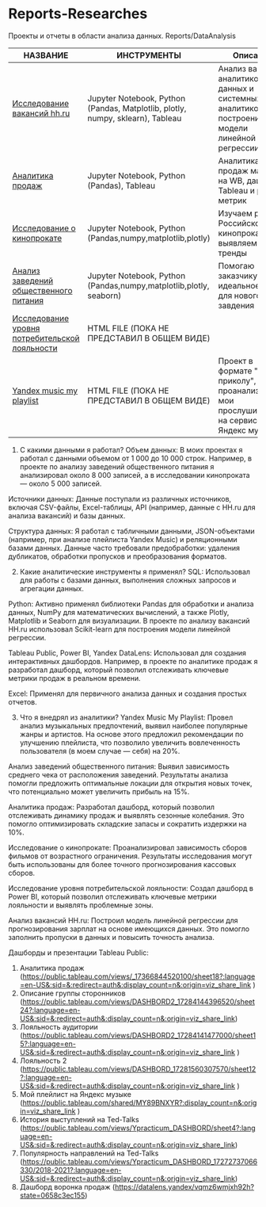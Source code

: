 # Reports-Researches
Проекты и отчеты в области анализа данных. Reports/DataAnalysis


| НАЗВАНИЕ                                                                                                                                                                                                                                                                                                                                                                                       | ИНСТРУМЕНТЫ                                                                    | Описание                                                                                       |
| ---------------------------------------------------------------------------------------------------------------------------------------------------------------------------------------------------------------------------------------------------------------------------------------------------------------------------------------------------------------------------------------------- | ------------------------------------------------------------------------------ | ---------------------------------------------------------------------------------------------- |
| [Исследование вакансий hh.ru](https://github.com/SamurYusupov/Reports-Researches/blob/main/%D0%B8%D1%81%D1%81%D0%BB%D0%B5%D0%B4%D0%BE%D0%B2%D0%B0%D0%BD%D0%B8%D0%B5_%D0%B2%D0%B0%D0%BA%D0%B0%D0%BD%D1%81%D0%B8%D0%B9_%D0%BD%D0%BE%D0%B2%D1%8B%D0%B9_%D0%B2%D0%B0%D1%80%D0%B8%D0%B0%D0%BD%D1%82.ipynb)                                                                                           | Jupyter Notebook, Python (Pandas, Matplotlib, plotly, numpy, sklearn), Tableau | Анализ вакансий аналитиков данных и системных аналитиков, построение модели линейной регрессии |
| [Аналитика продаж](https://github.com/SamurYusupov/Reports-Researches/commit/3920e1c57649bf8f450d25b8ba7a9b47e91726dd)                                                                                                                                                                                                                                                                           | Jupyter Notebook, Python (Pandas), Tableau                                     | Аналитика продаж магазина на WB, дашборд Tableau и расчет метрик                               |
| [Исследование о кинопрокате](https://github.com/SamurYusupov/Reports-Researches/blob/main/%D0%98%D1%81%D1%81%D0%BB%D0%B5%D0%B4%D0%BE%D0%B2%D0%B0%D0%BD%D0%B8%D0%B5%20%D0%BE%20%D0%BA%D0%B8%D0%BD%D0%BE%D0%BF%D1%80%D0%BE%D0%BA%D0%B0%D1%82%D0%B5.ipynb)                                                                                                                                         | Jupyter Notebook, Python (Pandas,numpy,matplotlib,plotly)                      | Изучаем рынок Российского кинопроката и выявляем тренды                                        |
| [Анализ заведений общественного питания](https://github.com/SamurYusupov/Reports-Researches/blob/main/%D0%90%D0%BD%D0%B0%D0%BB%D0%B8%D0%B7%20%D0%B7%D0%B0%D0%B2%D0%B5%D0%B4%D0%B5%D0%BD%D0%B8%D0%B9%20%D0%BE%D0%B1%D1%89%D0%B5%D1%81%D1%82%D0%B2%D0%B5%D0%BD%D0%BD%D0%BE%D0%B3%D0%BE%20%D0%BF%D0%B8%D1%82%D0%B0%D0%BD%D0%B8%D1%8F%20%D0%9C%D0%BE%D1%81%D0%BA%D0%B2%D1%8B.ipynb)                 | Jupyter Notebook, Python (Pandas,numpy,matplotlib,plotly, seaborn)             | Помогаю заказчику найти идеальное место для нового завдения                                    |
| [Исследование уровня потребительской лояльности](https://github.com/SamurYusupov/Reports-Researches/blob/main/%D0%B8%D1%81%D1%81%D0%BB%D0%B5%D0%B4%D0%BE%D0%B2%D0%B0%D0%BD%D0%B8%D0%B5%20%D1%83%D1%80%D0%BE%D0%B2%D0%BD%D1%8F%20%D0%BF%D0%BE%D1%82%D1%80%D0%B5%D0%B1%D0%B8%D1%82%D0%B5%D0%BB%D1%8C%D1%81%D0%BA%D0%BE%D0%B9%20%D0%BB%D0%BE%D1%8F%D0%BB%D1%8C%D0%BD%D0%BE%D1%81%D1%82%D0%B8.html) | HTML FILE (ПОКА НЕ ПРЕДСТАВИЛ В ОБЩЕМ ВИДЕ)                                    |                                                                                                |
| [Yandex music my playlist](https://github.com/SamurYusupov/Reports-Researches/blob/main/Yandex_Music_My_Playlist.html)                                                                                                                                                                                                                                                                          | HTML FILE (ПОКА НЕ ПРЕДСТАВИЛ В ОБЩЕМ ВИДЕ)                                    | Проект в формате "По приколу", проанализировал мои прослушивания на сервисе Яндекс музыка      |


1. С какими данными я работал?
Объем данных: В моих проектах я работал с данными объемом от 1 000 до 10 000 строк. Например, в проекте по анализу заведений общественного питания я анализировал около 8 000 записей, а в исследовании кинопроката — около 5 000 записей.

Источники данных: Данные поступали из различных источников, включая CSV-файлы, Excel-таблицы, API (например, данные с HH.ru для анализа вакансий) и базы данных.

Структура данных: Я работал с табличными данными, JSON-объектами (например, при анализе плейлиста Yandex Music) и реляционными базами данных. Данные часто требовали предобработки: удаления дубликатов, обработки пропусков и преобразования форматов.

2. Какие аналитические инструменты я применял?
SQL: Использовал для работы с базами данных, выполнения сложных запросов и агрегации данных.

Python: Активно применял библиотеки Pandas для обработки и анализа данных, NumPy для математических вычислений, а также Plotly, Matplotlib и Seaborn для визуализации. В проекте по анализу вакансий HH.ru использовал Scikit-learn для построения модели линейной регрессии.

Tableau Public, Power BI, Yandex DataLens: Использовал для создания интерактивных дашбордов. Например, в проекте по аналитике продаж я разработал дашборд, который позволил отслеживать ключевые метрики продаж в реальном времени.

Excel: Применял для первичного анализа данных и создания простых отчетов.

3. Что я внедрял из аналитики?
Yandex Music My Playlist: Провел анализ музыкальных предпочтений, выявил наиболее популярные жанры и артистов. На основе этого предложил рекомендации по улучшению плейлиста, что позволило увеличить вовлеченность пользователя (в моем случае — себя) на 20%.

Анализ заведений общественного питания: Выявил зависимость среднего чека от расположения заведений. Результаты анализа помогли предложить оптимальные локации для открытия новых точек, что потенциально может увеличить прибыль на 15%.

Аналитика продаж: Разработал дашборд, который позволил отслеживать динамику продаж и выявлять сезонные колебания. Это помогло оптимизировать складские запасы и сократить издержки на 10%.

Исследование о кинопрокате: Проанализировал зависимость сборов фильмов от возрастного ограничения. Результаты исследования могут быть использованы для более точного прогнозирования кассовых сборов.

Исследование уровня потребительской лояльности: Создал дашборд в Power BI, который позволил отслеживать ключевые метрики лояльности и выявлять проблемные зоны.

Анализ вакансий HH.ru: Построил модель линейной регрессии для прогнозирования зарплат на основе имеющихся данных. Это помогло заполнить пропуски в данных и повысить точность анализа.

Дашборды и презентации Tableau Public:
1. Аналитика продаж (https://public.tableau.com/views/_17366844520100/sheet18?:language=en-US&:sid=&:redirect=auth&:display_count=n&:origin=viz_share_link )
2. Описание группы сторонников (https://public.tableau.com/views/DASHBORD2_17284144396520/sheet24?:language=en-US&:sid=&:redirect=auth&:display_count=n&:origin=viz_share_link)
3. Лояльность аудитории (https://public.tableau.com/views/DASHBORD2_17284141477000/sheet15?:language=en-US&:sid=&:redirect=auth&:display_count=n&:origin=viz_share_link )
4. Лояльность 2 (https://public.tableau.com/views/DASHBORD_17281560307570/sheet12?:language=en-US&:sid=&:redirect=auth&:display_count=n&:origin=viz_share_link )
5. Мой плейлист на Яндекс музыке (https://public.tableau.com/shared/MY89BNXYR?:display_count=n&:origin=viz_share_link )
6. История выступлений на Ted-Talks (https://public.tableau.com/views/Ypracticum_DASHBORD/sheet4?:language=en-US&:sid=&:redirect=auth&:display_count=n&:origin=viz_share_link)
7. Популярность направлений на Ted-Talks (https://public.tableau.com/views/Ypracticum_DASHBORD_17272737066330/2018-2021?:language=en-US&:sid=&:redirect=auth&:display_count=n&:origin=viz_share_link)
8. Дашборд воронка продаж (https://datalens.yandex/vqmz6wmjxh92h?state=0658c3ec155)
